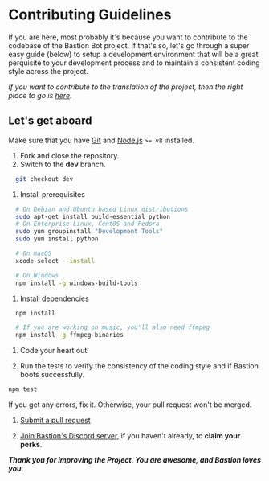 # Contributing Guidelines

If you are here, most probably it's because you want to contribute to the
codebase of the Bastion Bot project. If that's so, let's go through a super
easy guide (below) to setup a development environment that will be a great
perquisite to your development process and to maintain a consistent coding
style across the project.

*If you want to contribute to the translation of the project, then the right
place to go is [here](http://i18n.bastionbot.org 'Bastion Bot Translation').*

## Let's get aboard

Make sure that you have [Git](https://git-scm.com/ 'Git Website') and [Node.js](https://nodejs.org 'Node.js Website') `>= v8` installed.

1. Fork and close the repository.
1. Switch to the **dev** branch.
```bash
  git checkout dev
```

1. Install prerequisites
```bash
  # On Debian and Ubuntu based Linux distributions
  sudo apt-get install build-essential python
  # On Enterprise Linux, CentOS and Fedora
  sudo yum groupinstall "Development Tools"
  sudo yum install python

  # On macOS
  xcode-select --install

  # On Windows
  npm install -g windows-build-tools
```

1. Install dependencies
```bash
  npm install

  # If you are working on music, you'll also need ffmpeg
  npm install -g ffmpeg-binaries
```

1. Code your heart out!

1. Run the tests to verify the consistency of the coding style
and if Bastion boots successfully.
```bash
npm test
```
If you get any errors, fix it. Otherwise, your pull request won't be merged.

1. [Submit a pull request](https://github.com/TheBastionBot/Bastion/compare)

1. [Join Bastion's Discord server](https://discord.gg/fzx8fkt),
if you haven't already, to **claim your perks**.

***Thank you for improving the Project.
You are awesome, and Bastion loves you.***
